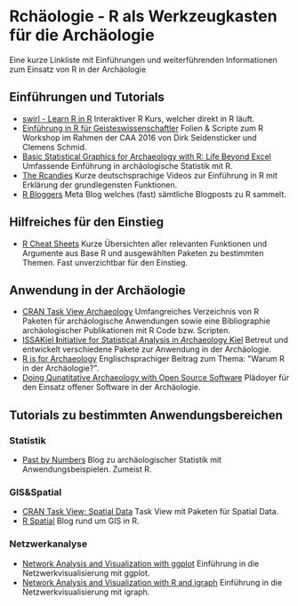 # Rchäologie - R als Werkzeugkasten für die Archäologie
Eine kurze Linkliste mit Einführungen und weiterführenden Informationen zum Einsatz von R in der Archäologie

## Einführungen und Tutorials

* [swirl - Learn R in R](http://swirlstats.com/)
Interaktiver R Kurs, welcher direkt in R läuft. 
* [Einführung in R für Geisteswissenschaftler](https://github.com/eScienceCenter/R-Tutorial_20170707)
Folien & Scripte zum R Workshop im Rahmen der CAA 2016 von Dirk Seidensticker und Clemens Schmid.
* [Basic Statistical Graphics for Archaeology with R: Life Beyond Excel](http://www.barbicanra.co.uk/assets/basic-statistical-graphics.pdf)
Umfassende Einführung in archäologische Statistik mit R.
* [The Rcandies](https://www.youtube.com/user/TheRcandies)
Kurze deutschsprachige Videos zur Einführung in R mit Erklärung der grundlegensten Funktionen.
* [R Bloggers](https://www.r-bloggers.com/)
Meta Blog welches (fast) sämtliche Blogposts zu R sammelt. 

## Hilfreiches für den Einstieg

* [R Cheat Sheets](https://www.rstudio.com/resources/cheatsheets/)
Kurze Übersichten aller relevanten Funktionen und Argumente aus Base R und ausgewählten Paketen zu bestimmten Themen. Fast unverzichtbar für den Einstieg. 

## Anwendung in der Archäologie
* [CRAN Task View Archaeology](https://github.com/benmarwick/ctv-archaeology)
Umfangreiches Verzeichnis von R Paketen für archäologische Anwendungen sowie eine Bibliographie archäologischer Publikationen mit R Code bzw. Scripten.
* [ISSAKiel **I**nitiative for *S*tatistical *A*nalysis in *A*rchaeology Kiel](https://isaakiel.github.io/)
Betreut und entwickelt verschiedene Pakete zur Anwendung in der Archäologie.
* [R is for Archaeology](http://blog.revolutionanalytics.com/2017/04/r-is-for-archaeology.html)
Englischsprachiger Beitrag zum Thema: "Warum R in der Archäologie?".
* [Doing Qunatitative Archaeology with Open Source Software](https://www.r-bloggers.com/doing-quantitative-archaeology-with-open-source-software/)
Plädoyer für den Einsatz offener Software in der Archäologie.

## Tutorials zu bestimmten Anwendungsbereichen

### Statistik
* [Past by Numbers](http://research.shca.ed.ac.uk/past-by-numbers/)
Blog zu archäologischer Statistik mit Anwendungsbeispielen. Zumeist R.

### GIS&Spatial
* [CRAN Task View: Spatial Data](https://cran.r-project.org/web/views/Spatial.html)
Task View mit Paketen für Spatial Data.
* [R Spatial](http://r-spatial.org/)
Blog rund um GIS in R.

### Netzwerkanalyse
* [Network Analysis and Visualization with ggplot](https://briatte.github.io/ggnet/)
Einführung in die Netzwerkvisualisierung mit ggplot.
* [Network Analysis and Visualization with R and igraph](http://kateto.net/networks-r-igraph)
Einführung in die Netzwerkvisualisierung mit igraph.
